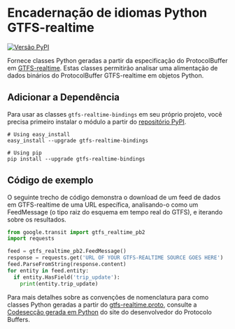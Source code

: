 # Encadernação de idiomas Python GTFS-realtime

[![Versão PyPI](https://badge.fury.io/py/gtfs-realtime-bindings.svg)](http://badge.fury.io/py/gtfs-realtime-bindings)

Fornece classes Python geradas a partir da especificação do ProtocolBuffer em [GTFS-realtime](https://github.com/google/transit/tree/master/gtfs-realtime). Estas classes permitirão analisar uma alimentação de dados binários do ProtocolBuffer GTFS-realtime em objetos Python.

## Adicionar a Dependência

Para usar as classes `gtfs-realtime-bindings` em seu próprio projeto, você precisa primeiro instalar o módulo a partir do [repositório PyPI](https://pypi.python.org/pypi/gtfs-realtime-bindings).

    # Using easy_install
    easy_install --upgrade gtfs-realtime-bindings

    # Using pip
    pip install --upgrade gtfs-realtime-bindings

## Código de exemplo

O seguinte trecho de código demonstra o download de um feed de dados em GTFS-realtime de uma URL específica, analisando-o como um FeedMessage (o tipo raiz do esquema em tempo real do GTFS), e iterando sobre os resultados.

```python
from google.transit import gtfs_realtime_pb2
import requests

feed = gtfs_realtime_pb2.FeedMessage()
response = requests.get('URL OF YOUR GTFS-REALTIME SOURCE GOES HERE')
feed.ParseFromString(response.content)
for entity in feed.entity:
  if entity.HasField('trip_update'):
    print(entity.trip_update)
```

Para mais detalhes sobre as convenções de nomenclatura para como classes Python geradas a partir do [gtfs-realtime.proto](https://github.com/google/transit/blob/master/gtfs-realtime/proto/gtfs-realtime.proto), consulte a [Codesecção gerada em Python](https://developers.google.com/protocol-buffers/docs/reference/python-generated) do site do desenvolvedor do Protocolo Buffers.
